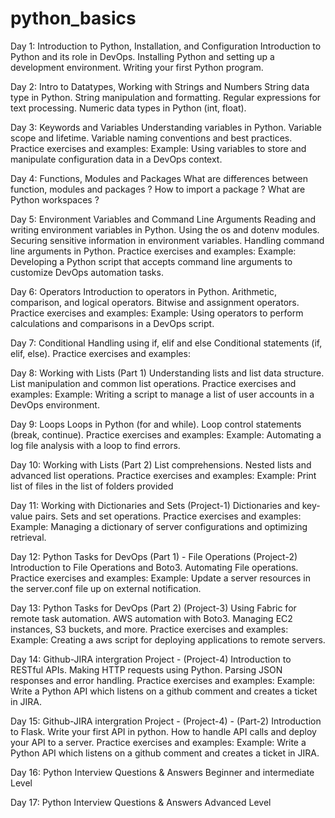# python_basics
Day 1: Introduction to Python, Installation, and Configuration
Introduction to Python and its role in DevOps.
Installing Python and setting up a development environment.
Writing your first Python program.

Day 2: Intro to Datatypes, Working with Strings and Numbers
String data type in Python.
String manipulation and formatting.
Regular expressions for text processing.
Numeric data types in Python (int, float).

Day 3: Keywords and Variables
Understanding variables in Python.
Variable scope and lifetime.
Variable naming conventions and best practices.
Practice exercises and examples:
Example: Using variables to store and manipulate configuration data in a DevOps context.

Day 4: Functions, Modules and Packages
What are differences between function, modules and packages ?
How to import a package ?
What are Python workspaces ?

Day 5: Environment Variables and Command Line Arguments
Reading and writing environment variables in Python.
Using the os and dotenv modules.
Securing sensitive information in environment variables.
Handling command line arguments in Python.
Practice exercises and examples:
Example: Developing a Python script that accepts command line arguments to customize DevOps automation tasks.

Day 6: Operators
Introduction to operators in Python.
Arithmetic, comparison, and logical operators.
Bitwise and assignment operators.
Practice exercises and examples:
Example: Using operators to perform calculations and comparisons in a DevOps script.


Day 7: Conditional Handling using if, elif and else
Conditional statements (if, elif, else).
Practice exercises and examples:


Day 8: Working with Lists (Part 1)
Understanding lists and list data structure.
List manipulation and common list operations.
Practice exercises and examples:
Example: Writing a script to manage a list of user accounts in a DevOps environment.


Day 9: Loops
Loops in Python (for and while).
Loop control statements (break, continue).
Practice exercises and examples:
Example: Automating a log file analysis with a loop to find errors.


Day 10: Working with Lists (Part 2)
List comprehensions.
Nested lists and advanced list operations.
Practice exercises and examples:
Example: Print list of files in the list of folders provided


Day 11: Working with Dictionaries and Sets (Project-1)
Dictionaries and key-value pairs.
Sets and set operations.
Practice exercises and examples:
Example: Managing a dictionary of server configurations and optimizing retrieval.


Day 12: Python Tasks for DevOps (Part 1) - File Operations (Project-2)
Introduction to File Operations and Boto3.
Automating File operations.
Practice exercises and examples:
Example: Update a server resources in the server.conf file up on external notification.


Day 13: Python Tasks for DevOps (Part 2) (Project-3)
Using Fabric for remote task automation.
AWS automation with Boto3.
Managing EC2 instances, S3 buckets, and more.
Practice exercises and examples:
Example: Creating a aws script for deploying applications to remote servers.


Day 14: Github-JIRA intergration Project - (Project-4)
Introduction to RESTful APIs.
Making HTTP requests using Python.
Parsing JSON responses and error handling.
Practice exercises and examples:
Example: Write a Python API which listens on a github comment and creates a ticket in JIRA.


Day 15: Github-JIRA intergration Project - (Project-4) - (Part-2)
Introduction to Flask.
Write your first API in python.
How to handle API calls and deploy your API to a server.
Practice exercises and examples:
Example: Write a Python API which listens on a github comment and creates a ticket in JIRA.


Day 16: Python Interview Questions & Answers
Beginner and intermediate Level

Day 17: Python Interview Questions & Answers
Advanced Level
